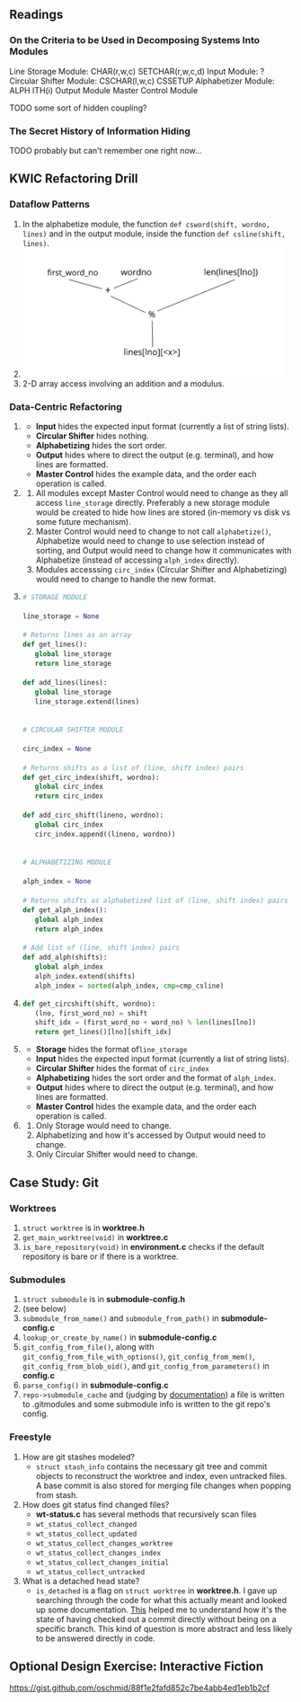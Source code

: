 ## Readings

### On the Criteria to be Used in Decomposing Systems Into Modules

Line Storage Module:
   CHAR(r,w,c)
   SETCHAR(r,w,c,d)
Input Module:
   ?
Circular Shifter Module:
   CSCHAR(l,w,c)
   CSSETUP
Alphabetizer Module:
   ALPH
   ITH(i)
Output Module
Master Control Module

TODO some sort of hidden coupling?

### The Secret History of Information Hiding

TODO probably but can't remember one right now...

## KWIC Refactoring Drill

### Dataflow Patterns

1. In the alphabetize module, the function `def csword(shift, wordno, lines)` and in the output module, inside the function `def csline(shift, lines)`.
1. ![Dataflow](https://github.com/oschmid/jkoppelwebcourse/raw/master/4-DataOverCode-Dataflow.png)
1. 2-D array access involving an addition and a modulus.

### Data-Centric Refactoring

1.
   - **Input** hides the expected input format (currently a list of string lists).
   - **Circular Shifter** hides nothing.
   - **Alphabetizing** hides the sort order.
   - **Output** hides where to direct the output (e.g. terminal), and how lines are formatted.
   - **Master Control** hides the example data, and the order each operation is called.
1. 
   1. All modules except Master Control would need to change as they all access `line_storage` directly. Preferably a new storage module would be created to hide how lines are stored (in-memory vs disk vs some future mechanism).
   1. Master Control would need to change to not call `alphabetize()`, Alphabetize would need to change to use selection instead of sorting, and Output would need to change how it communicates with Alphabetize (instead of accessing `alph_index` directly).
   1. Modules accesssing `circ_index` (Circular Shifter and Alphabetizing) would need to change to handle the new format.
1. 
   ```python
   # STORAGE MODULE
   
   line_storage = None
   
   # Returns lines as an array
   def get_lines():
      global line_storage
      return line_storage
   
   def add_lines(lines):
      global line_storage
      line_storage.extend(lines)
   
   
   # CIRCULAR SHIFTER MODULE
   
   circ_index = None
   
   # Returns shifts as a list of (line, shift index) pairs
   def get_circ_index(shift, wordno):
      global circ_index
      return circ_index
   
   def add_circ_shift(lineno, wordno):
      global circ_index
      circ_index.append((lineno, wordno))
   
   
   # ALPHABETIZING MODULE
   
   alph_index = None
   
   # Returns shifts as alphabetized list of (line, shift index) pairs
   def get_alph_index():
      global alph_index
      return alph_index
   
   # Add list of (line, shift index) pairs
   def add_alph(shifts):
      global alph_index
      alph_index.extend(shifts)
      alph_index = sorted(alph_index, cmp=cmp_csline)
   ```
1.
   ```python
   def get_circshift(shift, wordno):
      (lno, first_word_no) = shift
      shift_idx = (first_word_no + word_no) % len(lines[lno])
      return get_lines()[lno][shift_idx]
   ```
1. 
   - **Storage** hides the format of`line_storage`
   - **Input** hides the expected input format (currently a list of string lists).
   - **Circular Shifter** hides the format of `circ_index`
   - **Alphabetizing** hides the sort order and the format of `alph_index`.
   - **Output** hides where to direct the output (e.g. terminal), and how lines are formatted.
   - **Master Control** hides the example data, and the order each operation is called.
1. 
   1. Only Storage would need to change.
   1. Alphabetizing and how it's accessed by Output would need to change.
   1. Only Circular Shifter would need to change.

## Case Study: Git

### Worktrees

1. `struct worktree` is in **worktree.h**
1. `get_main_worktree(void)` in **worktree.c**
1. `is_bare_repository(void)` in **environment.c** checks if the default repository is bare or if there is a worktree.

### Submodules

1. `struct submodule` is in **submodule-config.h**
1. (see below)
1. `submodule_from_name()` and `submodule_from_path()` in **submodule-config.c**
1. `lookup_or_create_by_name()` in **submodule-config.c**
1. `git_config_from_file()`, along with `git_config_from_file_with_options()`, `git_config_from_mem()`, `git_config_from_blob_oid()`, and `git_config_from_parameters()` in **config.c**
1. `parse_config()` in **submodule-config.c**
1. `repo->submodule_cache` and (judging by [documentation](https://git-scm.com/docs/gitsubmodules)) a file is written to .gitmodules and some submodule info is written to the git repo's config.

### Freestyle

1. How are git stashes modeled?
   - `struct stash_info` contains the necessary git tree and commit objects to reconstruct the worktree and index, even untracked files. A base commit is also stored for merging file changes when popping from stash.
1. How does git status find changed files?
   - **wt-status.c** has several methods that recursively scan files
    - `wt_status_collect_changed`
    - `wt_status_collect_updated`
    - `wt_status_collect_changes_worktree`
    - `wt_status_collect_changes_index`
    - `wt_status_collect_changes_initial`
    - `wt_status_collect_untracked`
1. What is a detached head state?
   - `is_detached` is a flag on `struct worktree` in **worktree.h**. I gave up searching through the code for what this actually meant and looked up some documentation. [This](https://www.git-tower.com/learn/git/faq/detached-head-when-checkout-commit) helped me to understand how it's the state of having checked out a commit directly without being on a specific branch. This kind of question is more abstract and less likely to be answered directly in code.

## Optional Design Exercise: Interactive Fiction

https://gist.github.com/oschmid/88f1e2fafd852c7be4abb4ed1eb1b2cf
